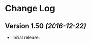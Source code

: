 Change Log
==========

Version 1.50 *(2016-12-22)*
----------------------------
 * Initial release.
